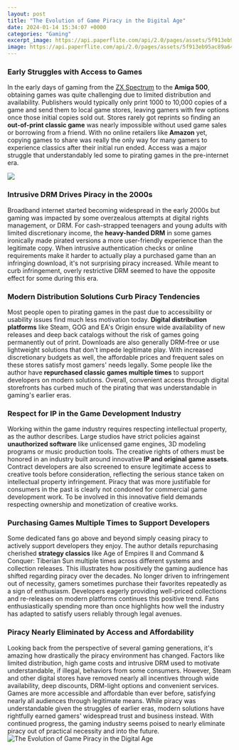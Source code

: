 ```yaml
---
layout: post
title: "The Evolution of Game Piracy in the Digital Age"
date: 2024-01-14 15:34:07 +0000
categories: "Gaming"
excerpt_image: https://api.paperflite.com/api/2.0/pages/assets/5f913eb95ac89a6471f425c5/download?appId=5f8ff6356020e2773da5cf47&amp;preview=true
image: https://api.paperflite.com/api/2.0/pages/assets/5f913eb95ac89a6471f425c5/download?appId=5f8ff6356020e2773da5cf47&amp;preview=true
---
```


### Early Struggles with Access to Games
In the early days of gaming from the [ZX Spectrum](https://store.fi.io.vn/xmas-holiday-santa-riding-rottweiler-dog-christmas-2) to the **Amiga 500**, obtaining games was quite challenging due to limited distribution and availability. Publishers would typically only print 1000 to 10,000 copies of a game and send them to local game stores, leaving gamers with few options once those initial copies sold out. Stores rarely got reprints so finding an **out-of-print classic game** was nearly impossible without used game sales or borrowing from a friend. With no online retailers like **Amazon** yet, copying games to share was really the only way for many gamers to experience classics after their initial run ended. Access was a major struggle that understandably led some to pirating games in the pre-internet era.

![](https://i.pinimg.com/originals/32/e7/c4/32e7c498b80d0f8b8a981561ea4e67ae.jpg)
### Intrusive DRM Drives Piracy in the 2000s 
Broadband internet started becoming widespread in the early 2000s but gaming was impacted by some overzealous attempts at digital rights management, or DRM. For cash-strapped teenagers and young adults with limited discretionary income, the **heavy-handed DRM** in some games ironically made pirated versions a more user-friendly experience than the legitimate copy. When intrusive authentication checks or online requirements make it harder to actually play a purchased game than an infringing download, it's not surprising piracy increased. While meant to curb infringement, overly restrictive DRM seemed to have the opposite effect for some during this era.
### Modern Distribution Solutions Curb Piracy Tendencies
Most people open to pirating games in the past due to accessibility or usability issues find much less motivation today. **Digital distribution platforms** like Steam, GOG and EA's Origin ensure wide availability of new releases and deep back catalogs without the risk of games going permanently out of print. Downloads are also generally DRM-free or use lightweight solutions that don't impede legitimate play. With increased discretionary budgets as well, the affordable prices and frequent sales on these stores satisfy most gamers' needs legally. Some people like the author have **repurchased classic games multiple times** to support developers on modern solutions. Overall, convenient access through digital storefronts has curbed much of the pirating that was understandable in gaming's earlier eras.
### Respect for IP in the Game Development Industry  
Working within the game industry requires respecting intellectual property, as the author describes. Large studios have strict policies against **unauthorized software** like unlicensed game engines, 3D modeling programs or music production tools. The creative rights of others must be honored in an industry built around innovative **IP and original game assets**. Contract developers are also screened to ensure legitimate access to creative tools before consideration, reflecting the serious stance taken on intellectual property infringement. Piracy that was more justifiable for consumers in the past is clearly not condoned for commercial game development work. To be involved in this innovative field demands respecting ownership and monetization of creative works.
### Purchasing Games Multiple Times to Support Developers
Some dedicated fans go above and beyond simply ceasing piracy to actively support developers they enjoy. The author details repurchasing cherished **strategy classics** like Age of Empires II and Command & Conquer: Tiberian Sun multiple times across different systems and collection releases. This illustrates how positively the gaming audience has shifted regarding piracy over the decades. No longer driven to infringement out of necessity, gamers sometimes purchase their favorites repeatedly as a sign of enthusiasm. Developers eagerly providing well-priced collections and re-releases on modern platforms continues this positive trend. Fans enthusiastically spending more than once highlights how well the industry has adapted to satisfy users reliably through legal avenues.
### Piracy Nearly Eliminated by Access and Affordability 
Looking back from the perspective of several gaming generations, it's amazing how drastically the piracy environment has changed. Factors like limited distribution, high game costs and intrusive DRM used to motivate understandable, if illegal, behaviors from some consumers. However, Steam and other digital stores have removed nearly all incentives through wide availability, deep discounts, DRM-light options and convenient services. Games are more accessible and affordable than ever before, satisfying nearly all audiences through legitimate means. While piracy was understandable given the struggles of earlier eras, modern solutions have rightfully earned gamers' widespread trust and business instead. With continued progress, the gaming industry seems poised to nearly eliminate piracy out of practical necessity and into the future.
![The Evolution of Game Piracy in the Digital Age](https://api.paperflite.com/api/2.0/pages/assets/5f913eb95ac89a6471f425c5/download?appId=5f8ff6356020e2773da5cf47&amp;preview=true)